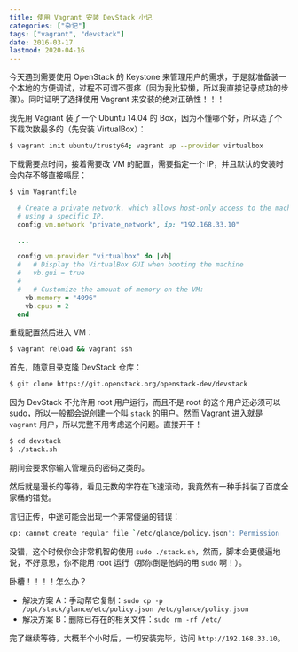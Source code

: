 ```yaml
---
title: 使用 Vagrant 安装 DevStack 小记
categories: ["杂记"]
tags: ["vagrant", "devstack"]
date: 2016-03-17
lastmod: 2020-04-16
---
```


今天遇到需要使用 OpenStack 的 Keystone 来管理用户的需求，于是就准备装一个本地的方便调试，过程不可谓不蛋疼（因为我比较懒，所以我直接记录成功的步骤）。同时证明了选择使用 Vagrant 来安装的绝对正确性！！！

我先用 Vagrant 装了一个 Ubuntu 14.04 的 Box，因为不懂哪个好，所以选了个下载次数最多的（先安装 VirtualBox）：

```sh
$ vagrant init ubuntu/trusty64; vagrant up --provider virtualbox
```

下载需要点时间，接着需要改 VM 的配置，需要指定一个 IP，并且默认的安装时会内存不够直接嗝屁：

```sh
$ vim Vagrantfile
```

```ruby
  # Create a private network, which allows host-only access to the machine
  # using a specific IP.
  config.vm.network "private_network", ip: "192.168.33.10"

  ...

  config.vm.provider "virtualbox" do |vb|
  #   # Display the VirtualBox GUI when booting the machine
  #   vb.gui = true
  #
  #   # Customize the amount of memory on the VM:
    vb.memory = "4096"
    vb.cpus = 2
  end
```

重载配置然后进入 VM：

```sh
$ vagrant reload && vagrant ssh
```

首先，随意目录克隆 DevStack 仓库：

```sh
$ git clone https://git.openstack.org/openstack-dev/devstack
```

因为 DevStack 不允许用 root 用户运行，而且不是 root 的这个用户还必须可以 sudo，所以一般都会说创建一个叫 `stack` 的用户。然而 Vagrant 进入就是 `vagrant` 用户，所以完整不用考虑这个问题。直接开干！

```sh
$ cd devstack
$ ./stack.sh
```

期间会要求你输入管理员的密码之类的。

然后就是漫长的等待，看见无数的字符在飞速滚动，我竟然有一种手抖装了百度全家桶的错觉。

言归正传，中途可能会出现一个非常傻逼的错误：

```sh
cp: cannot create regular file `/etc/glance/policy.json': Permission
```

没错，这个时候你会非常机智的使用 `sudo ./stack.sh`，然而，脚本会更傻逼地说，不好意思，你不能用 root 运行（那你倒是他妈的用 `sudo` 啊！）。

卧槽！！！！怎么办？

- 解决方案 A：手动帮它复制：`sudo cp -p /opt/stack/glance/etc/policy.json /etc/glance/policy.json`
- 解决方案 B：删除已存在的相关文件：`sudo rm -rf /etc/`

完了继续等待，大概半个小时后，一切安装完毕，访问 `http://192.168.33.10`。

